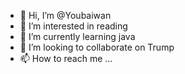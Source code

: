 - 👋 Hi, I’m @Youbaiwan
- 👀 I’m interested in reading 
- 🌱 I’m currently learning java
- 💞️ I’m looking to collaborate on Trump
- 📫 How to reach me ...

<!---
Youbaiwan/Youbaiwan is a ✨ special ✨ repository because its `README.md` (this file) appears on your GitHub profile.
You can click the Preview link to take a look at your changes.
--->
